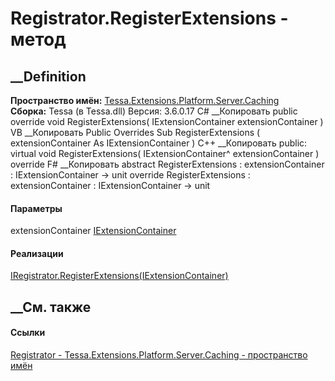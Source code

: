 # Registrator.RegisterExtensions - метод
##  __Definition
 **Пространство имён:**
[Tessa.Extensions.Platform.Server.Caching](N_Tessa_Extensions_Platform_Server_Caching.htm)  
 **Сборка:** Tessa (в Tessa.dll) Версия: 3.6.0.17
C# __Копировать
     public override void RegisterExtensions(
    	IExtensionContainer extensionContainer
    )
VB __Копировать
     Public Overrides Sub RegisterExtensions ( 
    	extensionContainer As IExtensionContainer
    )
C++ __Копировать
     public:
    virtual void RegisterExtensions(
    	IExtensionContainer^ extensionContainer
    ) override
F# __Копировать
     abstract RegisterExtensions : 
            extensionContainer : IExtensionContainer -> unit 
    override RegisterExtensions : 
            extensionContainer : IExtensionContainer -> unit 
#### Параметры
extensionContainer
[IExtensionContainer](T_Tessa_Extensions_IExtensionContainer.htm)
#### Реализации
[IRegistrator.RegisterExtensions(IExtensionContainer)](M_Tessa_Extensions_IRegistrator_RegisterExtensions.htm)  
##  __См. также
#### Ссылки
[Registrator - ](T_Tessa_Extensions_Platform_Server_Caching_Registrator.htm)
[Tessa.Extensions.Platform.Server.Caching - пространство
имён](N_Tessa_Extensions_Platform_Server_Caching.htm)
